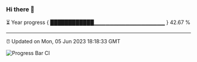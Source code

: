 ### Hi there 👋

⏳ Year progress { ████████████▁▁▁▁▁▁▁▁▁▁▁▁▁▁▁▁▁▁ } 42.67 %

---

⏰ Updated on Mon, 05 Jun 2023 18:18:33 GMT

![Progress Bar CI](https://github.com/liununu/liununu/workflows/Progress%20Bar%20CI/badge.svg)
